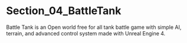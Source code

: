 # Section_04_BattleTank
Battle Tank is an Open world free for all tank battle game with simple AI, terrain, and advanced control system made with Unreal Engine 4.

